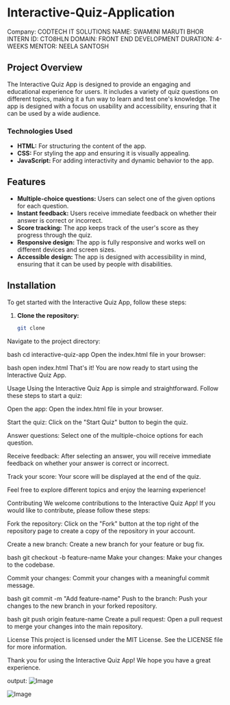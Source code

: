 # Interactive-Quiz-Application

Company: CODTECH IT SOLUTIONS
NAME: SWAMINI MARUTI BHOR
INTERN ID: CTO8HLN
DOMAIN: FRONT END DEVELOPMENT
DURATION: 4-WEEKS
MENTOR: NEELA SANTOSH


## Project Overview
The Interactive Quiz App is designed to provide an engaging and educational experience for users. It includes a variety of quiz questions on different topics, making it a fun way to learn and test one's knowledge. The app is designed with a focus on usability and accessibility, ensuring that it can be used by a wide audience.

### Technologies Used
- **HTML:** For structuring the content of the app.
- **CSS:** For styling the app and ensuring it is visually appealing.
- **JavaScript:** For adding interactivity and dynamic behavior to the app.

## Features
- **Multiple-choice questions:** Users can select one of the given options for each question.
- **Instant feedback:** Users receive immediate feedback on whether their answer is correct or incorrect.
- **Score tracking:** The app keeps track of the user's score as they progress through the quiz.
- **Responsive design:** The app is fully responsive and works well on different devices and screen sizes.
- **Accessible design:** The app is designed with accessibility in mind, ensuring that it can be used by people with disabilities.

## Installation
To get started with the Interactive Quiz App, follow these steps:

1. **Clone the repository:**
   ```bash
   git clone 
Navigate to the project directory:

bash
cd interactive-quiz-app
Open the index.html file in your browser:

bash
open index.html
That's it! You are now ready to start using the Interactive Quiz App.

Usage
Using the Interactive Quiz App is simple and straightforward. Follow these steps to start a quiz:

Open the app: Open the index.html file in your browser.

Start the quiz: Click on the "Start Quiz" button to begin the quiz.

Answer questions: Select one of the multiple-choice options for each question.

Receive feedback: After selecting an answer, you will receive immediate feedback on whether your answer is correct or incorrect.

Track your score: Your score will be displayed at the end of the quiz.

Feel free to explore different topics and enjoy the learning experience!

Contributing
We welcome contributions to the Interactive Quiz App! If you would like to contribute, please follow these steps:

Fork the repository: Click on the "Fork" button at the top right of the repository page to create a copy of the repository in your account.

Create a new branch: Create a new branch for your feature or bug fix.

bash
git checkout -b feature-name
Make your changes: Make your changes to the codebase.

Commit your changes: Commit your changes with a meaningful commit message.

bash
git commit -m "Add feature-name"
Push to the branch: Push your changes to the new branch in your forked repository.

bash
git push origin feature-name
Create a pull request: Open a pull request to merge your changes into the main repository.

License
This project is licensed under the MIT License. See the LICENSE file for more information.

Thank you for using the Interactive Quiz App! We hope you have a great experience.




output: 
![Image](https://github.com/user-attachments/assets/374f2c14-d86c-4116-b760-3b07014fbcc3)

![Image](https://github.com/user-attachments/assets/0280988a-7418-4b5c-98c7-54dfaa92ee6f)
